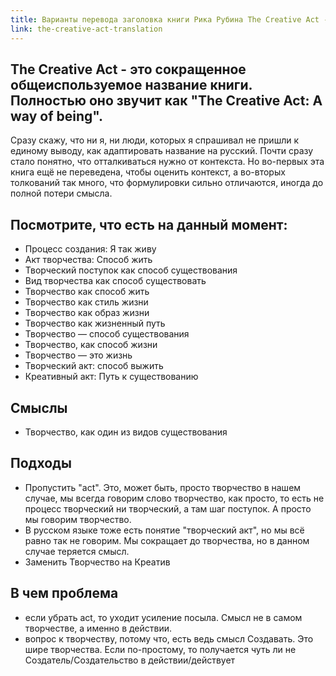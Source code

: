 ```yaml
---
title: Варианты перевода заголовка книги Рика Рубина The Creative Act - A Way of Being
link: the-creative-act-translation
---
```

## The Creative Act - это сокращенное общеиспользуемое название книги. Полностью оно звучит как "The Creative Act: A way of being".

Сразу скажу, что ни я, ни люди, которых я спрашивал не пришли к единому выводу, как адаптировать название на русский. Почти сразу стало понятно, что отталкиваться нужно от контекста. Но во-первых эта книга ещё не переведена, чтобы оценить контекст, а во-вторых толкований так много, что формулировки сильно отличаются, иногда до полной потери смысла. 

## Посмотрите, что есть на данный момент:
- Процесс создания: Я так живу
- Акт творчества: Способ жить
- Творческий поступок как способ существования
- Вид творчества как способ существовать
- Творчество как способ жить
- Творчество как стиль жизни
- Творчество как образ жизни
- Творчество как жизненный путь
- Творчество — способ существования
- Творчество, как способ жизни
- Творчество — это жизнь
- Творческий акт: способ выжить
- Креативный акт: Путь к существованию

## Смыслы
- Творчество, как один из видов существования

## Подходы
- Пропустить "act". Это, может быть, просто творчество в нашем случае, мы всегда говорим слово творчество, как просто, то есть не процесс творческий ни творческий, а там шаг поступок. А просто мы говорим творчество.
- В русском языке тоже есть понятие "творческий акт", но мы всё равно так не говорим. Мы сокращает до творчества, но в данном случае теряется смысл.
- Заменить Творчество на Креатив

## В чем проблема
- если убрать act, то уходит усиление посыла. Смысл не в самом творчестве, а именно в действии. 
- вопрос к творчеству, потому что, есть ведь смысл Создавать. Это шире творчества. Если по-простому, то получается чуть ли не Создатель/Создательство в действии/действует